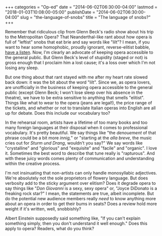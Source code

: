+++
categories = "Op-ed"
date = "2014-06-02T06:30:00-04:00"
lastmod = "2018-01-03T10:08:00-05:00"
publishDate = "2014-06-02T06:30:00-04:00"
slug = "the-language-of-snobs"
title = "The language of snobs?"
+++

Remember that ridiculous clip from Glenn Beck's radio show about his trip to the Metropolitan Opera? That Neanderthal-like rant about how opera is full of "leftist" snobs that eat brie and say words like "lilt"? I mean, if you want to hear some homophobic, proudly ignorant, reverse-elitist babble, [have a listen](https://www.youtube.com/watch?v=rcmMZIX0pZo&feature=kp). Now, I'm clearly an advocate of keeping opera accessible to the general public. But Glenn Beck's level of stupidity (staged or not) is gross enough that I proclaim him a lost cause; it's a loss over which I'm not losing any sleep.

But one thing about that rant stayed with me after my heart rate slowed back down: it was the bit about the word "lilt". Since we, as opera lovers, are unofficially in the business of keeping opera accessible to the general public (except Glenn Beck; I won't lose sleep over his absence in the theatre), we have to be extra sensitive to anything that smells "elitist". Things like what to wear to the opera (jeans are legal!), the price range of the tickets, and whether or not to translate Italian operas into English are all up for debate. Does this include our vocabulary too?

In the rehearsal room, artists have a lifetime of too many books and too many foreign languages at their disposal when it comes to professional vocabulary. It's pretty beautiful. We say things like "the _denouement_ of that phrase could be a bit more _innig,_" or "starting at the _alla breve_, the music cries out for _Sturm und Drang_, wouldn't you say?" We say words like "crystalline" and "glorious" and "exquisite" and "facile" and "organic". I love it. Sometimes the best word to describe that tune really is "rapturous". And with these juicy words comes plenty of communication and understanding within the creative process.

I'm not insinuating that non-artists can only handle monosyllabic adjectives. We're absolutely not the sole proprietors of flowery language. But does verbosity add to the sticky argument over elitism? Does it degrade opera to say things like "_Don Giovanni_ is a sexy, sexy opera" or, "Joyce DiDonato is a freaking rock star?" I mean, the statements are true, albeit incomplete. But do the potential new audience members really _need_ to know anything more about an opera in order to get their bums in seats? Does a review hold more weight if it's written, well, snobbishly?

Albert Einstein supposedly said something like, "If you can't explain something simply, then you don't understand it well enough." Does this apply to opera? Readers, what do you think?
